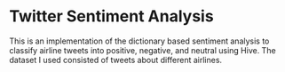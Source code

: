 # Twitter Sentiment Analysis

This is an implementation of the dictionary based sentiment analysis to classify airline tweets into positive, negative, and neutral using Hive. The dataset I used consisted of tweets about different airlines.

